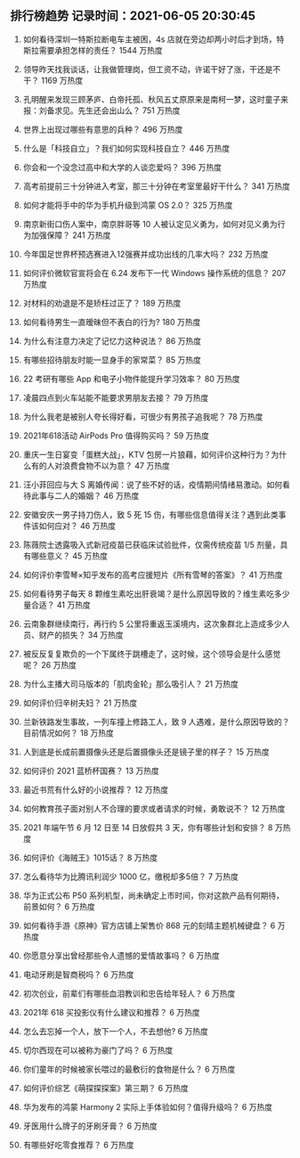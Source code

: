 
## 排行榜趋势 记录时间：2021-06-05 20:30:45
  
  1. 如何看待深圳一特斯拉断电车主被困，4s 店就在旁边却两小时后才到场，特斯拉需要承担怎样的责任？ 1544 万热度
    
  2. 领导昨天找我谈话，让我做管理岗，但工资不动，许诺干好了涨，干还是不干？ 1169 万热度
    
  3. 孔明醒来发现三顾茅庐、白帝托孤、秋风五丈原原来是南柯一梦，这时童子来报：刘备求见。先生还会出山么？ 751 万热度
    
  4. 世界上出现过哪些有意思的兵种？ 496 万热度
    
  5. 什么是「科技自立」？我们如何实现科技自立？ 446 万热度
    
  6. 你会和一个没念过高中和大学的人谈恋爱吗？ 396 万热度
    
  7. 高考前提前三十分钟进入考室，那三十分钟在考室里最好干什么？ 341 万热度
    
  8. 如何才能将手中的华为手机升级到鸿蒙 OS 2.0？ 325 万热度
    
  9. 南京新街口伤人案中，南京胖哥等 10 人被认定见义勇为，如何对见义勇为行为加强保障？ 241 万热度
    
  10. 今年国足世界杯预选赛进入12强赛并成功出线的几率大吗？ 232 万热度
    
  11. 如何评价微软官宣将会在 6.24 发布下一代 Windows 操作系统的信息？ 207 万热度
    
  12. 对材料的劝退是不是矫枉过正了？ 189 万热度
    
  13. 如何看待男生一直暧昧但不表白的行为? 180 万热度
    
  14. 为什么有注意力决定了记忆力这种说法？ 86 万热度
    
  15. 有哪些招待朋友时能一显身手的家常菜？ 85 万热度
    
  16. 22 考研有哪些 App 和电子小物件能提升学习效率？ 80 万热度
    
  17. 凌晨四点到火车站能不能要求男朋友去接？ 79 万热度
    
  18. 为什么我老是被别人夸长得好看，可很少有男孩子追我呢？ 78 万热度
    
  19. 2021年618活动  AirPods Pro 值得购买吗？ 59 万热度
    
  20. 重庆一生日宴变「蛋糕大战」，KTV 包房一片狼藉，如何评价这种行为？为什么有的人对浪费食物不以为意？ 47 万热度
    
  21. 汪小菲回应与大 S 离婚传闻：说了些不好的话，疫情期间情绪易激动。如何看待此事与二人的婚姻？ 46 万热度
    
  22. 安徽安庆一男子持刀伤人，致 5 死 15 伤，有哪些信息值得关注？遇到此类事件该如何应对？ 46 万热度
    
  23. 陈薇院士透露吸入式新冠疫苗已获临床试验批件，仅需传统疫苗 1/5 剂量，具有哪些意义？ 45 万热度
    
  24. 如何评价李雪琴×知乎发布的高考应援短片《所有雪琴的答案》？ 41 万热度
    
  25. 如何看待男子每天 8 颗维生素吃出肝衰竭？是什么原因导致的？维生素吃多少量合适？ 41 万热度
    
  26. 云南象群继续南行，再行约 5 公里将重返玉溪境内，这次象群北上造成多少人员、财产的损失？ 34 万热度
    
  27. 被反反复复欺负的一个下属终于跳槽走了，这时候，这个领导会是什么感觉呢？ 26 万热度
    
  28. 为什么主播大司马版本的「肌肉金轮」那么吸引人？ 21 万热度
    
  29. 如何评价归辛树夫妇？ 21 万热度
    
  30. 兰新铁路发生事故，一列车撞上修路工人，致 9 人遇难，是什么原因导致的？目前情况如何？ 18 万热度
    
  31. 人到底是长成前置摄像头还是后置摄像头还是镜子里的样子？ 15 万热度
    
  32. 如何评价 2021 蓝桥杯国赛？ 13 万热度
    
  33. 最近书荒有什么好的小说推荐？ 12 万热度
    
  34. 如何教育孩子面对别人不合理的要求或者请求的时候，勇敢说不？ 12 万热度
    
  35. 2021 年端午节 6 月 12 日至 14 日放假共 3 天，你有哪些计划和安排？ 8 万热度
    
  36. 如何评价《海贼王》1015话？ 8 万热度
    
  37. 怎么看待华为比腾讯利润少 1000 亿，缴税却多5倍？ 7 万热度
    
  38. 华为正式公布 P50 系列机型，尚未确定上市时间，你对这款产品有何期待，前景如何？ 6 万热度
    
  39. 如何看待手游《原神》官方店铺上架售价 868 元的刻晴主题机械键盘？ 6 万热度
    
  40. 你愿意分享出曾经那些令人遗憾的爱情故事吗？ 6 万热度
    
  41. 电动牙刷是智商税吗？ 6 万热度
    
  42. 初次创业，前辈们有哪些血泪教训和忠告给年轻人？ 6 万热度
    
  43. 2021年 618 买投影仪有什么建议和推荐？ 6 万热度
    
  44. 怎么去忘掉一个人，放下一个人，不去想他? 6 万热度
    
  45. 切尔西现在可以被称为豪门了吗？ 6 万热度
    
  46. 你们童年的时候被家长喂过的最敷衍的食物是什么？ 6 万热度
    
  47. 如何评价综艺《萌探探探案》第三期？ 6 万热度
    
  48. 华为发布的鸿蒙 Harmony 2 实际上手体验如何？值得升级吗？ 6 万热度
    
  49. 牙医用什么牌子的牙刷牙膏？ 6 万热度
    
  50. 有哪些好吃零食推荐？ 6 万热度
    